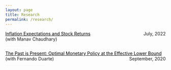 ```yaml
---
layout: page
title: Research
permalink: /research/
---
```



<p style="text-align:left;">
    <a href = "https://papers.ssrn.com/sol3/papers.cfm?abstract_id=4154564
" style="color: #000000; text-decoration: underline;">Inflation Expectations and Stock Returns
</a>
    <span style="float:right;">
        July, 2022
    </span> <br>
    (with Manav Chaudhary)
</p>
<span style="color:gray; font-size:0.3;">Do stocks protect against rising inflation expectations? We directly measure investors' expectations using inflation-indexed contracts and show that stocks offer positive returns in response to higher expectations; i.e., that stocks hedge against changes in expectations. Using high-frequency identification around CPI releases, we provide evidence that the positive relationship is causal, and driven primarily by changes in risk premia rather than through an interest rate or cash flow channel.</span>



<p style="text-align:left;">
    <a href = "https://github.com/fernandoduarte/fernandoduarte.github.io/raw/source/src/files/ZLB_neural_nets.pdf
" style="color: #000000; text-decoration: underline;">The Past is Present: Optimal Monetary Policy at the Effective Lower Bound</a>
    <span style="float:right;">
        September, 2020 
    </span> <br>
    (with Fernando Duarte)
</p>
<span style="color:gray; font-size:0.3;">We use a New Keynesian model with an effective lower bound (ELB) and a general stochastic process for the natural rate to study optimal monetary policy. The central bank has perfect commitment and an interest rate smoothing term in its loss function. Despite the ELB binding occasionally and endogenously, we can derive a closed-form solution for the optimal interest rate: it is the maximum of zero and a weighted average of all past realizations of the output gap. This implies that the optimal interest rate (i) takes a simple form, (ii) is path dependent at all times, (iii) should be pre-emptively lowered when close to the ELB — or kept at zero if at the ELB — if and only if the weighted average of past output gaps is negative, and (iv) behaves very differently from the Taylor rule. We illustrate these insights by solving for key variables in the New Keynesian model using a neural network.</span>


